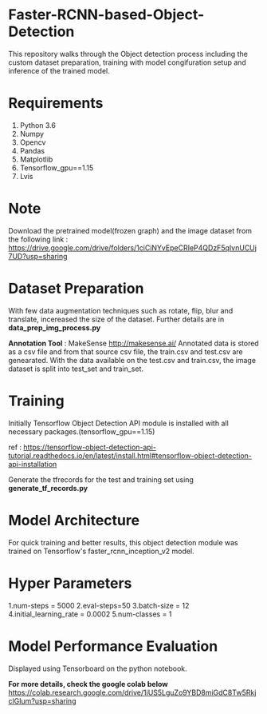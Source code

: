 # Faster-RCNN-based-Object-Detection


This repository walks through the Object detection process including the custom dataset preparation, training with model congifuration setup and inference of the trained model.

# Requirements
1. Python 3.6
2. Numpy
3. Opencv
4. Pandas
5. Matplotlib
6. Tensorflow_gpu==1.15
7. Lvis

# Note
Download the pretrained model(frozen graph) and the image dataset from the following link :
https://drive.google.com/drive/folders/1ciCiNYvEpeCRIeP4QDzF5qIvnUCUj7UD?usp=sharing

# Dataset Preparation
With few data augmentation techniques such as rotate, flip, blur and translate, incereased the size of the dataset. Further details are in **data_prep_img_process.py**

**Annotation Tool** : MakeSense http://makesense.ai/ 
Annotated data is stored as a csv file and from that source csv file, the train.csv and test.csv are genearated.
With the data available on the test.csv and train.csv, the image dataset is split into test_set and train_set.

# Training
Initially Tensorflow Object Detection API module is installed with all necessary packages.(tensorflow_gpu==1.15)

ref : https://tensorflow-object-detection-api-tutorial.readthedocs.io/en/latest/install.html#tensorflow-object-detection-api-installation

Generate the tfrecords for the test and training set using **generate_tf_records.py**

# Model Architecture 
For quick training and better results, this object detection module was trained on Tensorflow's faster_rcnn_inception_v2 model.

# Hyper Parameters
1.num-steps = 5000
2.eval-steps=50
3.batch-size = 12
4.initial_learning_rate = 0.0002
5.num-classes = 1

# Model Performance Evaluation 
 Displayed using Tensorboard on the python notebook.

**For more details, check the google colab below**
https://colab.research.google.com/drive/1iUS5LguZo9YBD8miGdC8Tw5RkjclGIum?usp=sharing




